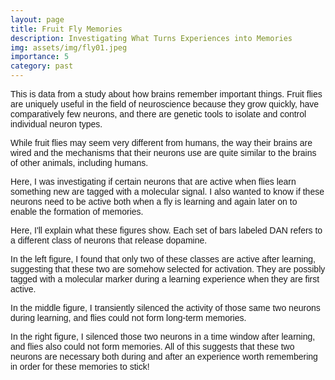 ```yaml
---
layout: page
title: Fruit Fly Memories
description: Investigating What Turns Experiences into Memories
img: assets/img/fly01.jpeg
importance: 5
category: past
---
```


<style>
    /* Custom CSS for formatting */
    .paragraph {
        margin-bottom: 10px; /* Add margin bottom for paragraphs */
        font-family: Arial, Helvetica, sans-serif; /* Change font family */
    }
</style>

<div class="row">
    <div class="col-12 mt-3 mt-md-0">
        <p class="paragraph">
            This is data from a study about how brains remember important things. Fruit flies are uniquely useful in the field of neuroscience because they grow quickly, have comparatively few neurons, and there are genetic tools to isolate and control individual neuron types.
        </p>
        <p class="paragraph">
            While fruit flies may seem very different from humans, the way their brains are wired and the mechanisms that their neurons use are quite similar to the brains of other animals, including humans.
        </p>
        <p class="paragraph">
            Here, I was investigating if certain neurons that are active when flies learn something new are tagged with a molecular signal. I also wanted to know if these neurons need to be active both when a fly is learning and again later on to enable the formation of memories.
        </p>
    </div>
</div>


<div class="row">
    <div class="col-12 mt-3 mt-md-0">
        <p class="paragraph">
            Here, I'll explain what these figures show. Each set of bars labeled DAN refers to a different class of neurons that release dopamine.
        </p>
        <p class="paragraph">
            In the left figure, I found that only two of these classes are active after learning, suggesting that these two are somehow selected for activation. They are possibly tagged with a molecular marker during a learning experience when they are first active.
        </p>
        <p class="paragraph">
            In the middle figure, I transiently silenced the activity of those same two neurons during learning, and flies could not form long-term memories.
        </p>
        <p class="paragraph">
            In the right figure, I silenced those two neurons in a time window after learning, and flies also could not form memories. All of this suggests that these two neurons are necessary both during and after an experience worth remembering in order for these memories to stick!
        </p>
    </div>
</div>
